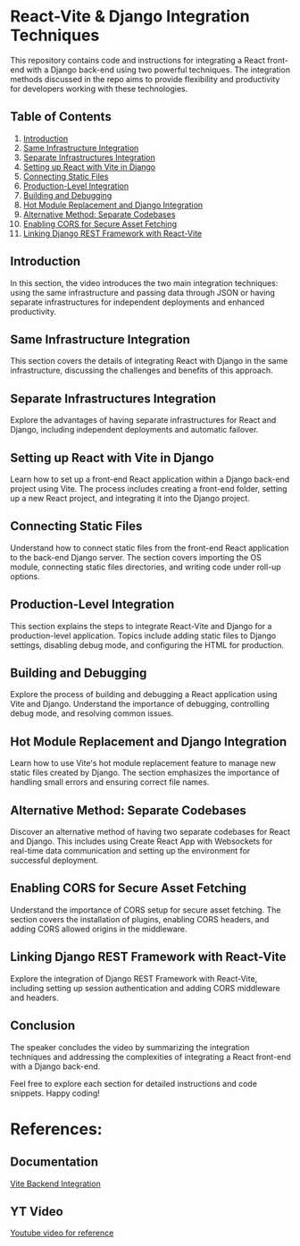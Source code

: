 # React-Vite & Django Integration Techniques 

This repository contains code and instructions for integrating a React front-end with a Django back-end using two powerful techniques. The integration methods discussed in the repo aims to provide flexibility and productivity for developers working with these technologies.

## Table of Contents

1. [Introduction](#introduction)
2. [Same Infrastructure Integration](#same-infrastructure-integration)
3. [Separate Infrastructures Integration](#separate-infrastructures-integration)
4. [Setting up React with Vite in Django](#setting-up-react-with-vite-in-django)
5. [Connecting Static Files](#connecting-static-files)
6. [Production-Level Integration](#production-level-integration)
7. [Building and Debugging](#building-and-debugging)
8. [Hot Module Replacement and Django Integration](#hot-module-replacement-and-django-integration)
9. [Alternative Method: Separate Codebases](#alternative-method-separate-codebases)
10. [Enabling CORS for Secure Asset Fetching](#enabling-cors-for-secure-asset-fetching)
11. [Linking Django REST Framework with React-Vite](#linking-django-rest-framework-with-react-vite)

## Introduction

In this section, the video introduces the two main integration techniques: using the same infrastructure and passing data through JSON or having separate infrastructures for independent deployments and enhanced productivity.

## Same Infrastructure Integration

This section covers the details of integrating React with Django in the same infrastructure, discussing the challenges and benefits of this approach.

## Separate Infrastructures Integration

Explore the advantages of having separate infrastructures for React and Django, including independent deployments and automatic failover.

## Setting up React with Vite in Django

Learn how to set up a front-end React application within a Django back-end project using Vite. The process includes creating a front-end folder, setting up a new React project, and integrating it into the Django project.

## Connecting Static Files

Understand how to connect static files from the front-end React application to the back-end Django server. The section covers importing the OS module, connecting static files directories, and writing code under roll-up options.

## Production-Level Integration

This section explains the steps to integrate React-Vite and Django for a production-level application. Topics include adding static files to Django settings, disabling debug mode, and configuring the HTML for production.

## Building and Debugging

Explore the process of building and debugging a React application using Vite and Django. Understand the importance of debugging, controlling debug mode, and resolving common issues.

## Hot Module Replacement and Django Integration

Learn how to use Vite's hot module replacement feature to manage new static files created by Django. The section emphasizes the importance of handling small errors and ensuring correct file names.

## Alternative Method: Separate Codebases

Discover an alternative method of having two separate codebases for React and Django. This includes using Create React App with Websockets for real-time data communication and setting up the environment for successful deployment.

## Enabling CORS for Secure Asset Fetching

Understand the importance of CORS setup for secure asset fetching. The section covers the installation of plugins, enabling CORS headers, and adding CORS allowed origins in the middleware.

## Linking Django REST Framework with React-Vite

Explore the integration of Django REST Framework with React-Vite, including setting up session authentication and adding CORS middleware and headers.

## Conclusion

The speaker concludes the video by summarizing the integration techniques and addressing the complexities of integrating a React front-end with a Django back-end.

Feel free to explore each section for detailed instructions and code snippets. Happy coding!
# References:

## Documentation 
[Vite Backend Integration](https://vitejs.dev/guide/backend-integration)

## YT Video 
[Youtube video for reference](https://youtu.be/NJVaySJAbw0?si=hDb6us04JznNVbqi)

